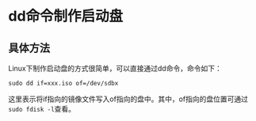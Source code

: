 # dd命令制作启动盘

## 具体方法

Linux下制作启动盘的方式很简单，可以直接通过dd命令，命令如下：

```shell
sudo dd if=xxx.iso of=/dev/sdbx
```

这里表示将if指向的镜像文件写入of指向的盘中。其中，of指向的盘位置可通过`sudo fdisk -l`查看。